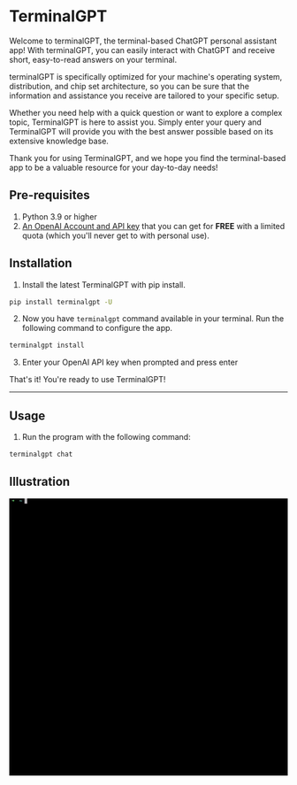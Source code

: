 # TerminalGPT

Welcome to terminalGPT, the terminal-based ChatGPT personal assistant app! With terminalGPT, you can easily interact with ChatGPT and receive short, easy-to-read answers on your terminal.

terminalGPT is specifically optimized for your machine's operating system, distribution, and chip set architecture, so you can be sure that the information and assistance you receive are tailored to your specific setup.

Whether you need help with a quick question or want to explore a complex topic, TerminalGPT is here to assist you. Simply enter your query and TerminalGPT will provide you with the best answer possible based on its extensive knowledge base.

Thank you for using TerminalGPT, and we hope you find the terminal-based app to be a valuable resource for your day-to-day needs!

## Pre-requisites

1. Python 3.9 or higher
2. [An OpenAI Account and API key](https://elephas.app/blog/how-to-create-openai-api-keys-cl5c4f21d281431po7k8fgyol0) that you can get for **FREE** with a limited quota (which you'll never get to with personal use).

## Installation

1. Install the latest TerminalGPT with pip install.

```sh
pip install terminalgpt -U
```

2. Now you have `terminalgpt` command available in your terminal. Run the following command to configure the app.

```sh
terminalgpt install
```

3. Enter your OpenAI API key when prompted and press enter


That's it! You're ready to use TerminalGPT!

---

## Usage

1. Run the program with the following command:

```sh
terminalgpt chat
```

## Illustration

![Alt Text](./usage.gif)
